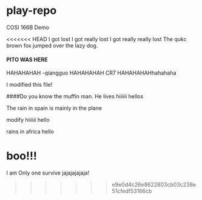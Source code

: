 # play-repo
COSI 166B Demo

<<<<<<< HEAD
I got lost
I got really lost
I got really really lost
The qukc brown fox jumped over the lazy dog.

#### PITO WAS HERE
HAHAHAHAH -qiangguo
HAHAHAHAH
CR7
HAHAHAHAHhahahaha



I modified this file!


####Do you know the muffin man. He lives 
hiiiiii
hellos

The rain in spain is mainly in the plane

modify
hiiiiii
hello

rains in africa
hello

boo!!!
=======
I am Only one survive jajajajajaja!
>>>>>>> e9e0d4c26e8622803cb03c238e51cfedf53166cb
